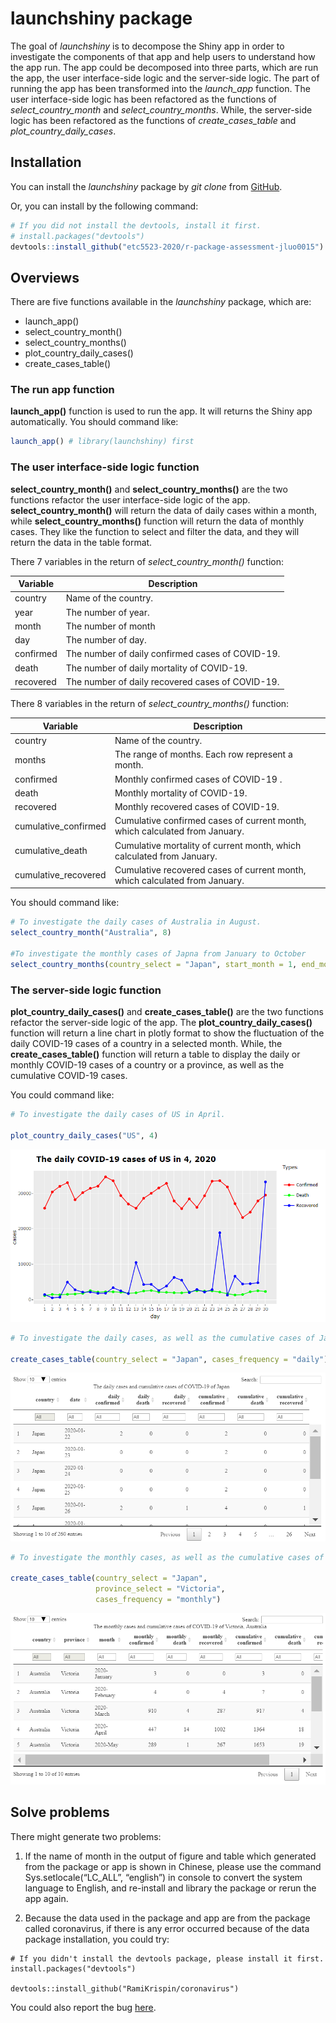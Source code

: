 
# launchshiny package
<!-- badges: start -->
<!-- badges: end -->

The goal of _launchshiny_ is to decompose the Shiny app in order to investigate the components of that app and help users to understand how the app run. The app could be decomposed into three parts, which are run the app, the user interface-side logic and the server-side logic. The part of running the app has been transformed into the *launch_app* function. The user interface-side logic has been refactored as the functions of *select_country_month* and *select_country_months*. While, the server-side logic has been refactored as the functions of *create_cases_table* and *plot_country_daily_cases*.

## Installation

You can install the _launchshiny_ package by _git clone_ from [GitHub]().

Or, you can install by the following command:

``` r
# If you did not install the devtools, install it first.
# install.packages("devtools")
devtools::install_github("etc5523-2020/r-package-assessment-jluo0015")
```
## Overviews

There are five functions available in the _launchshiny_ package, which are:

- launch_app()
- select_country_month()
- select_country_months()
- plot_country_daily_cases()
- create_cases_table()

### The run app function

**launch_app()** function is used to run the app. It will returns the Shiny app automatically. You should command like:

```r
launch_app() # library(launchshiny) first
```

### The user interface-side logic function

**select_country_month()** and **select_country_months()** are the two functions refactor the user interface-side logic of the app. **select_country_month()** will return the data of daily cases within a month, while **select_country_months()** function will return the data of monthly cases. They like the function to select and filter the data, and they will return the data in the table format.

There 7 variables in the return of _select_country_month()_ function:

|Variable     |Description                                     |
|-------------|------------------------------------------------|
|country      |Name of the country.                            |
|year         |The number of year.                             |
|month        |The number of month                             |
|day          |The number of day.                              |
|confirmed    |The number of daily confirmed cases of COVID-19.|
|death        |The number of daily mortality of COVID-19.      |
|recovered    |The number of daily recovered cases of COVID-19.|


There 8 variables in the return of _select_country_months()_ function:

|Variable            |Description                                                                |
|--------------------|---------------------------------------------------------------------------|
|country             |Name of the country.                                                       |
|months              |The range of months. Each row represent a month.                           |
|confirmed           |Monthly confirmed cases of COVID-19 .                                      |
|death               |Monthly mortality of COVID-19.                                             |
|recovered           |Monthly recovered cases of COVID-19.                                       |
|cumulative_confirmed|Cumulative confirmed cases of current month, which calculated from January.|
|cumulative_death    |Cumulative mortality of current month, which calculated from January.      |
|cumulative_recovered|Cumulative recovered cases of current month, which calculated from January.|

You should command like:

```r
# To investigate the daily cases of Australia in August.
select_country_month("Australia", 8)

#To investigate the monthly cases of Japna from January to October
select_country_months(country_select = "Japan", start_month = 1, end_month = 10)
```

### The server-side logic function

**plot_country_daily_cases()** and **create_cases_table()** are the two functions refactor the server-side logic of the app. The **plot_country_daily_cases()** function will return a line chart in plotly format to show the fluctuation of the daily COVID-19 cases of a country in a selected month. While, the **create_cases_table()** function will return a table to display the daily or monthly COVID-19 cases of a country or a province, as well as the cumulative COVID-19 cases. 

You could command like:

```r
# To investigate the daily cases of US in April.

plot_country_daily_cases("US", 4)

```
![Daily Plot of US in April](/inst/picture/plot.png)


```r
# To investigate the daily cases, as well as the cumulative cases of Japan.

create_cases_table(country_select = "Japan", cases_frequency = "daily")
```

![Daily Table of Japan](/inst/picture/daily_table.png)


```r
# To investigate the monthly cases, as well as the cumulative cases of Victoria, Australia.

create_cases_table(country_select = "Japan", 
                   province_select = "Victoria", 
                   cases_frequency = "monthly")
```

![Monthly Table of Victoria Australia](/inst/picture/monthly_table.png)



## Solve problems

There might generate two problems:

1. If the name of month in the output of figure and table which generated from the package or app is shown in Chinese, please use the command Sys.setlocale(“LC_ALL”, “english”) in console to convert the system language to English, and re-install and library the package or rerun the app again.

2. Because the data used in the package and app are from the package called coronavirus, if there is any error occurred because of the data package installation, you could try:

```
# If you didn't install the devtools package, please install it first.
install.packages("devtools") 

devtools::install_github("RamiKrispin/coronavirus")
```

You could also report the bug [here](https://github.com/etc5523-2020/r-package-assessment-jluo0015/issues).
